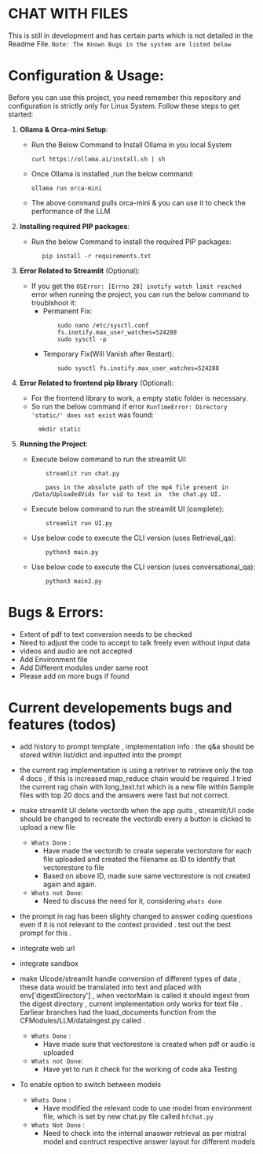 # CHAT WITH FILES
This is still in development and has certain parts which is not detailed in the Readme File.
`Note: The Known Bugs in the system are listed below`
# Configuration & Usage:

Before you can use this project, you need remember this repository and configuration is strictly only for Linux System. Follow these steps to get started:

1. **Ollama & Orca-mini Setup**:
   - Run the Below Command to Install Ollama in you local System
     ```
     curl https://ollama.ai/install.sh | sh
     ```

   - Once Ollama is installed ,run the below command:
     ```
     ollama run orca-mini
     ```
    - The above command pulls orca-mini & you can use it to check the performance of the LLM
  
2. **Installing required PIP packages**:
   - Run the below Command to install the required PIP packages:
     ```
        pip install -r requirements.txt
     ```
  
3. **Error Related to Streamlit** (Optional): 
   - If you get the `OSError: [Errno 28] inotify watch limit reached` error when running the project, you can run the below command to troublshoot it:
        - Permanent Fix:    
            ```
                sudo nano /etc/sysctl.conf
                fs.inotify.max_user_watches=524288
                sudo sysctl -p
            ```
        - Temporary Fix(Will Vanish after Restart):
            ```
                sudo sysctl fs.inotify.max_user_watches=524288
            ```
4. **Error Related to frontend pip library** (Optional): 
   - For the frontend library to work, a empty static folder is necessary. 
   - So run the below command if error `RunTimeError: Directory 'static/' does not exist` was found:
      ```
        mkdir static
        ```
5. **Running the Project**:
   - Execute below command to run the streamlit UI:
        ```
            streamlit run chat.py
        ```
        ```
            pass in the absolute path of the mp4 file present in /Data/UploadedVids for vid to text in  the chat.py UI. 
        ```
       
    - Execute below command to run the streamlit UI (complete):
        ```
            streamlit run UI.py 
        ```
   - Use below code to execute the CLI version (uses Retrieval_qa):
        ```
            python3 main.py
        ``` 
    - Use below code to execute the CLI version (uses conversational_qa):
        ```
            python3 main2.py
        ``` 
        
# Bugs & Errors:
- Extent of pdf to text conversion needs to be checked
- Need to adjust the code to accept to talk freely even without input data
- videos and audio are not accepted
- Add Environment file
- Add Different modules under same root
- Please add on more bugs if found

# Current developements bugs and features (todos)
- add history to prompt template , implementation info : the q&a should be stored within list/dict and inputted into the prompt 
- the current rag implementation is using a retriver to retrieve only the top 4 docs , if this is increased map_reduce chain would be required 
.I tried the current rag chain with long_text.txt which is a new file within Sample files with top 20 docs and the answers were fast but not correct. 
- make streamlit UI delete vectordb when the app quits , streamlit/UI code should be changed to recreate the vectordb every a button is clicked to upload a new file
    - `Whats Done` : 
        - Have made the vectordb to create seperate vectorstore for each file uploaded and created the filename as ID to identify that vectorestore to file
        - Based on above ID, made sure same vectorestore is not created again and again.
    - `Whats not Done`:
        - Need to discuss the need for it, considering `whats done` 
- the prompt in rag has been slighty changed to answer coding questions even if it is not relevant to the context provided . test out the best prompt for this . 
- integrate web url 
- integrate sandbox 
- make UIcode/streamlit handle conversion of different types of data , these data would be translated into text and placed with env['digestDirectory'] , when vectorMain is called it should ingest from the digest directory , current implementation only works for text file . Earliear branches had the load_documents function from the CFModules/LLM/dataIngest.py called . 
    - `Whats Done` : 
        - Have made sure that vectorestore is created when pdf or audio is uploaded
    - `Whats not Done`:
        - Have yet to run it check for the working of code aka Testing


- To enable option to switch between models
    - `Whats Done` :
        - Have modified the relevant code to use model from environment file, which is set by new chat.py file called `hfchat.py`
    - `Whats Not Done` :
        - Need to check into the internal anaswer retrieval as per mistral model and contruct respective answer layout for different models